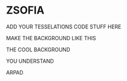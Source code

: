 # ZSOFIA

ADD YOUR TESSELATIONS CODE STUFF HERE

MAKE THE BACKGROUND LIKE THIS

THE COOL BACKGROUND

YOU UNDERSTAND

ARPAD

